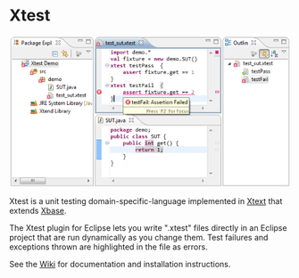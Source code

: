 Xtest
=====

![Xtest Demo](https://github.com/msbarry/Xtest/blob/master/demo.png?raw=true)

Xtest is a unit testing domain-specific-language implemented in [Xtext](http://www.eclipse.org/Xtext/) that extends [Xbase](http://www.eclipse.org/Xtext/#xbase).

The Xtest plugin for Eclipse lets you write ".xtest" files directly in an Eclipse project that are run dynamically as you change them.  Test failures and exceptions thrown are highlighted in the file as errors.

See the [Wiki](https://github.com/msbarry/Xtest/wiki) for documentation and installation instructions.
